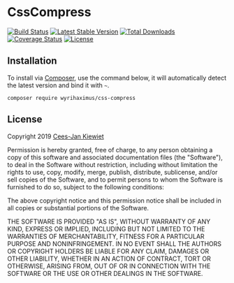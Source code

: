 CssCompress
===========

[![Build Status](https://travis-ci.org/WyriHaximus/php-css-compress.png)](https://travis-ci.org/WyriHaximus/php-css-compress)
[![Latest Stable Version](https://poser.pugx.org/WyriHaximus/css-compress/v/stable.png)](https://packagist.org/packages/WyriHaximus/css-compress)
[![Total Downloads](https://poser.pugx.org/WyriHaximus/css-compress/downloads.png)](https://packagist.org/packages/WyriHaximus/css-compress)
[![Coverage Status](https://coveralls.io/repos/WyriHaximus/php-css-compress/badge.png)](https://coveralls.io/r/WyriHaximus/php-css-compress)
[![License](https://poser.pugx.org/wyrihaximus/css-compress/license.png)](https://packagist.org/packages/wyrihaximus/css-compress)

## Installation ##

To install via [Composer](http://getcomposer.org/), use the command below, it will automatically detect the latest version and bind it with `~`.

```
composer require wyrihaximus/css-compress 
```

## License ##

Copyright 2019 [Cees-Jan Kiewiet](http://wyrihaximus.net/)

Permission is hereby granted, free of charge, to any person
obtaining a copy of this software and associated documentation
files (the "Software"), to deal in the Software without
restriction, including without limitation the rights to use,
copy, modify, merge, publish, distribute, sublicense, and/or sell
copies of the Software, and to permit persons to whom the
Software is furnished to do so, subject to the following
conditions:

The above copyright notice and this permission notice shall be
included in all copies or substantial portions of the Software.

THE SOFTWARE IS PROVIDED "AS IS", WITHOUT WARRANTY OF ANY KIND,
EXPRESS OR IMPLIED, INCLUDING BUT NOT LIMITED TO THE WARRANTIES
OF MERCHANTABILITY, FITNESS FOR A PARTICULAR PURPOSE AND
NONINFRINGEMENT. IN NO EVENT SHALL THE AUTHORS OR COPYRIGHT
HOLDERS BE LIABLE FOR ANY CLAIM, DAMAGES OR OTHER LIABILITY,
WHETHER IN AN ACTION OF CONTRACT, TORT OR OTHERWISE, ARISING
FROM, OUT OF OR IN CONNECTION WITH THE SOFTWARE OR THE USE OR
OTHER DEALINGS IN THE SOFTWARE.
